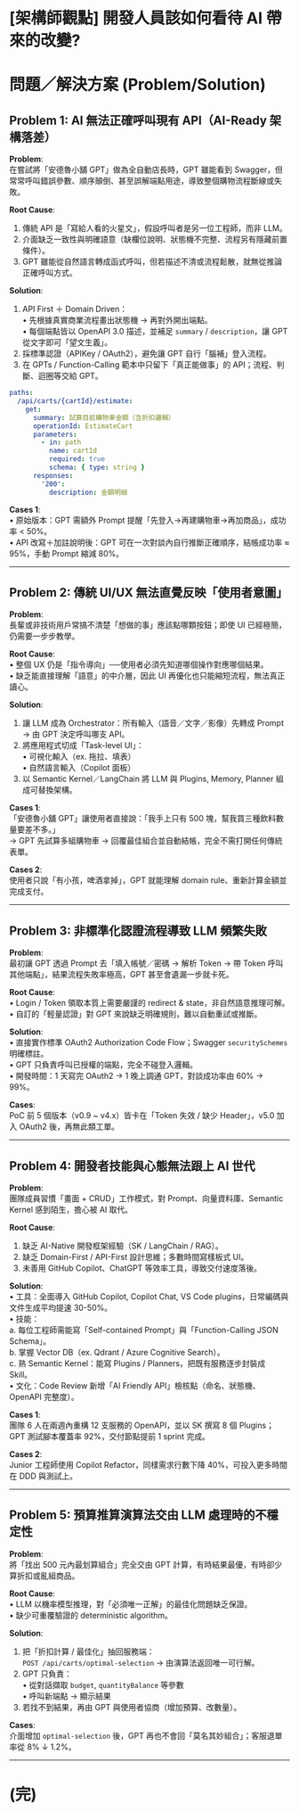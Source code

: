 # [架構師觀點] 開發人員該如何看待 AI 帶來的改變?  

# 問題／解決方案 (Problem/Solution)

## Problem 1: AI 無法正確呼叫現有 API（AI-Ready 架構落差）

**Problem**:  
在嘗試將「安德魯小舖 GPT」做為全自動店長時，GPT 雖能看到 Swagger，但常常呼叫錯誤參數、順序顛倒、甚至誤解端點用途，導致整個購物流程斷線或失敗。

**Root Cause**:  
1. 傳統 API 是「寫給人看的火星文」，假設呼叫者是另一位工程師，而非 LLM。  
2. 介面缺乏一致性與明確語意（缺欄位說明、狀態機不完整、流程另有隱藏前置條件）。  
3. GPT 雖能從自然語言轉成函式呼叫，但若描述不清或流程鬆散，就無從推論正確呼叫方式。

**Solution**:  
1. API First ＋ Domain Driven：  
   • 先根據真實商業流程畫出狀態機 → 再對外開出端點。  
   • 每個端點皆以 OpenAPI 3.0 描述，並補足 `summary` / `description`，讓 GPT 從文字即可「望文生義」。  
2. 採標準認證（APIKey / OAuth2），避免讓 GPT 自行「腦補」登入流程。  
3. 在 GPTs / Function-Calling 範本中只留下「真正能做事」的 API；流程、判斷、迴圈等交給 GPT。  

```yaml
paths:
  /api/carts/{cartId}/estimate:
    get:
      summary: 試算目前購物車金額（含折扣邏輯）
      operationId: EstimateCart
      parameters:
        - in: path
          name: cartId
          required: true
          schema: { type: string }
      responses:
        '200':
          description: 金額明細
```

**Cases 1**:  
• 原始版本：GPT 需額外 Prompt 提醒「先登入→再建購物車→再加商品」，成功率 < 50%。  
• API 改寫＋加註說明後：GPT 可在一次對談內自行推斷正確順序，結帳成功率 ≈ 95%，手動 Prompt 縮減 80%。  

---

## Problem 2: 傳統 UI/UX 無法直覺反映「使用者意圖」

**Problem**:  
長輩或非技術用戶常搞不清楚「想做的事」應該點哪顆按鈕；即使 UI 已經極簡，仍需要一步步教學。

**Root Cause**:  
• 整個 UX 仍是「指令導向」──使用者必須先知道哪個操作對應哪個結果。  
• 缺乏能直接理解「語意」的中介層，因此 UI 再優化也只能縮短流程，無法真正讀心。

**Solution**:  
1. 讓 LLM 成為 Orchestrator：所有輸入（語音／文字／影像）先轉成 Prompt → 由 GPT 決定呼叫哪支 API。  
2. 將應用程式切成「Task-level UI」：  
   • 可視化輸入（ex. 拖拉、填表）  
   • 自然語言輸入（Copilot 面板）  
3. 以 Semantic Kernel／LangChain 將 LLM 與 Plugins, Memory, Planner 組成可替換架構。

**Cases 1**:  
「安德魯小舖 GPT」讓使用者直接說：「我手上只有 500 塊，幫我買三種飲料數量要差不多。」  
→ GPT 先試算多組購物車 → 回覆最佳組合並自動結帳，完全不需打開任何傳統表單。  

**Cases 2**:  
使用者只說「有小孩，啤酒拿掉」，GPT 就能理解 domain rule、重新計算金額並完成支付。

---

## Problem 3: 非標準化認證流程導致 LLM 頻繁失敗

**Problem**:  
最初讓 GPT 透過 Prompt 去「填入帳號／密碼 → 解析 Token → 帶 Token 呼叫其他端點」，結果流程失敗率極高，GPT 甚至會遺漏一步就卡死。

**Root Cause**:  
• Login / Token 領取本質上需要嚴謹的 redirect & state，非自然語意推理可解。  
• 自訂的「輕量認證」對 GPT 來說缺乏明確規則，難以自動重試或推斷。

**Solution**:  
• 直接實作標準 OAuth2 Authorization Code Flow；Swagger `securitySchemes` 明確標註。  
• GPT 只負責呼叫已授權的端點，完全不碰登入邏輯。  
• 開發時間：1 天寫完 OAuth2 → 1 晚上調通 GPT，對談成功率由 60% → 99%。

**Cases**:  
PoC 前 5 個版本（v0.9 ~ v4.x）皆卡在「Token 失效 / 缺少 Header」，v5.0 加入 OAuth2 後，再無此類工單。

---

## Problem 4: 開發者技能與心態無法跟上 AI 世代

**Problem**:  
團隊成員習慣「畫面 + CRUD」工作模式，對 Prompt、向量資料庫、Semantic Kernel 感到陌生，擔心被 AI 取代。

**Root Cause**:  
1. 缺乏 AI-Native 開發框架經驗（SK / LangChain / RAG）。  
2. 缺乏 Domain-First / API-First 設計思維；多數時間寫樣板式 UI。  
3. 未善用 GitHub Copilot、ChatGPT 等效率工具，導致交付速度落後。

**Solution**:  
• 工具：全面導入 GitHub Copilot, Copilot Chat, VS Code plugins，日常編碼與文件生成平均提速 30-50%。  
• 技能：  
  a. 每位工程師需能寫「Self-contained Prompt」與「Function-Calling JSON Schema」。  
  b. 掌握 Vector DB（ex. Qdrant / Azure Cognitive Search）。  
  c. 熟 Semantic Kernel：能寫 Plugins / Planners，把既有服務逐步封裝成 Skill。  
• 文化：Code Review 新增「AI Friendly API」檢核點（命名、狀態機、OpenAPI 完整度）。

**Cases 1**:  
團隊 6 人在兩週內重構 12 支服務的 OpenAPI，並以 SK 撰寫 8 個 Plugins；GPT 測試腳本覆蓋率 92%，交付節點提前 1 sprint 完成。  

**Cases 2**:  
Junior 工程師使用 Copilot Refactor，同樣需求行數下降 40%，可投入更多時間在 DDD 與測試上。

---

## Problem 5: 預算推算演算法交由 LLM 處理時的不穩定性

**Problem**:  
將「找出 500 元內最划算組合」完全交由 GPT 計算，有時結果最優，有時卻少算折扣或亂組商品。

**Root Cause**:  
• LLM 以機率模型推理，對「必須唯一正解」的最佳化問題缺乏保證。  
• 缺少可重覆驗證的 deterministic algorithm。

**Solution**:  
1. 把「折扣計算 / 最佳化」抽回服務端：  
   `POST /api/carts/optimal-selection` → 由演算法返回唯一可行解。  
2. GPT 只負責：  
   • 從對話擷取 `budget`, `quantityBalance` 等參數  
   • 呼叫新端點 → 顯示結果  
3. 若找不到結果，再由 GPT 與使用者協商（增加預算、改數量）。

**Cases**:  
介面增加 `optimal-selection` 後，GPT 再也不會回「莫名其妙組合」；客服退單率從 8% ↓ 1.2%。  

---

# (完)